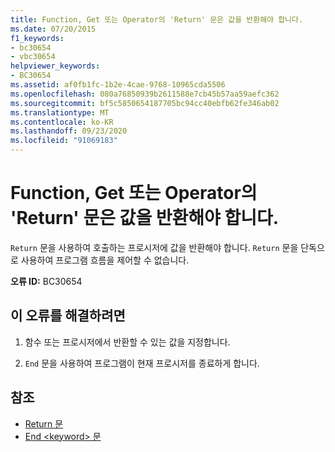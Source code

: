 ```yaml
---
title: Function, Get 또는 Operator의 'Return' 문은 값을 반환해야 합니다.
ms.date: 07/20/2015
f1_keywords:
- bc30654
- vbc30654
helpviewer_keywords:
- BC30654
ms.assetid: af0fb1fc-1b2e-4cae-9768-10965cda5506
ms.openlocfilehash: 080a76850939b2611588e7cb45b57aa59aefc362
ms.sourcegitcommit: bf5c5850654187705bc94cc40ebfb62fe346ab02
ms.translationtype: MT
ms.contentlocale: ko-KR
ms.lasthandoff: 09/23/2020
ms.locfileid: "91069183"
---
```

# <a name="return-statement-in-a-function-get-or-operator-must-return-a-value"></a>Function, Get 또는 Operator의 'Return' 문은 값을 반환해야 합니다.

`Return` 문을 사용하여 호출하는 프로시저에 값을 반환해야 합니다. `Return` 문을 단독으로 사용하여 프로그램 흐름을 제어할 수 없습니다.  
  
 **오류 ID:** BC30654  
  
## <a name="to-correct-this-error"></a>이 오류를 해결하려면  
  
1. 함수 또는 프로시저에서 반환할 수 있는 값을 지정합니다.  
  
2. `End` 문을 사용하여 프로그램이 현재 프로시저를 종료하게 합니다.  
  
## <a name="see-also"></a>참조

- [Return 문](../language-reference/statements/return-statement.md)
- [End \<keyword> 문](../language-reference/statements/end-keyword-statement.md)
